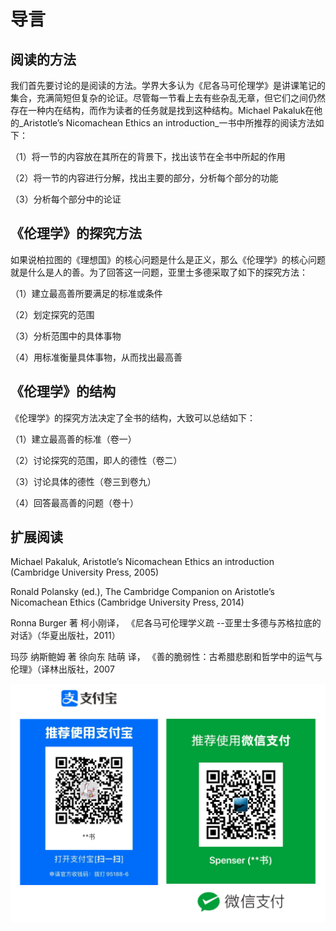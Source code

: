 # 导言

## **阅读的方法**

我们首先要讨论的是阅读的方法。学界大多认为《尼各马可伦理学》是讲课笔记的集合，充满简短但复杂的论证。尽管每一节看上去有些杂乱无章，但它们之间仍然存在一种内在结构，而作为读者的任务就是找到这种结构。Michael Pakaluk在他的_Aristotle’s Nicomachean Ethics an introduction_一书中所推荐的阅读方法如下：

（1）将一节的内容放在其所在的背景下，找出该节在全书中所起的作用

（2）将一节的内容进行分解，找出主要的部分，分析每个部分的功能

（3）分析每个部分中的论证

## **《伦理学》的探究方法**

如果说柏拉图的《理想国》的核心问题是什么是正义，那么《伦理学》的核心问题就是什么是人的善。为了回答这一问题，亚里士多德采取了如下的探究方法：

（1）建立最高善所要满足的标准或条件

（2）划定探究的范围

（3）分析范围中的具体事物

（4）用标准衡量具体事物，从而找出最高善

## **《伦理学》的结构**

《伦理学》的探究方法决定了全书的结构，大致可以总结如下：

（1）建立最高善的标准（卷一）

（2）讨论探究的范围，即人的德性（卷二）

（3）讨论具体的德性（卷三到卷九）

（4）回答最高善的问题（卷十）

## 扩展阅读

Michael Pakaluk, Aristotle’s Nicomachean Ethics an introduction \(Cambridge University Press, 2005\)

Ronald Polansky \(ed.\), The Cambridge Companion on Aristotle’s Nicomachean Ethics \(Cambridge University Press, 2014\)

Ronna Burger  著 柯小刚译， 《尼各马可伦理学义疏 --亚里士多德与苏格拉底的对话》（华夏出版社，2011）

玛莎 纳斯鲍姆 著 徐向东 陆萌 译， 《善的脆弱性：古希腊悲剧和哲学中的运气与伦理》（译林出版社，2007

![](.gitbook/assets/screen-shot-2021-06-10-at-7.41.22-pm.png)



